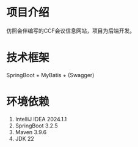 # 项目介绍
 仿照会伴编写的CCF会议信息网站，项目为后端开发。
# 技术框架
SpringBoot + MyBatis + (Swagger)
# 环境依赖
1. IntelliJ IDEA 2024.1.1
2. SpringBoot 3.2.5
3. Maven 3.9.6
4. JDK 22
